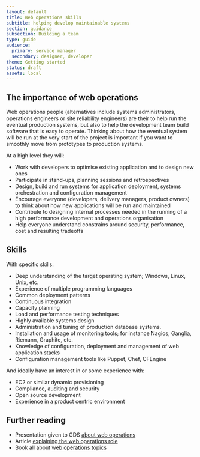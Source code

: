 ```yaml
---
layout: default
title: Web operations skills
subtitle: helping develop maintainable systems
section: guidance
subsection: Building a team
type: guide
audience:
  primary: service manager
  secondary: designer, developer
theme: Getting started
status: draft
assets: local
---
```


## The importance of web operations

Web operations people (alternatives include systems administrators, operations engineers or site reliability engineers) are their to help run the eventual production systems, but also to help the development team build software that is easy to operate. Thinking about how the eventual system will be run at the very start of the project is important if you want to smoothly move from prototypes to production systems.

At a high level they will:

* Work with developers to optimise existing application and to design new ones
* Participate in stand-ups, planning sessions and retrospectives
* Design, build and run systems for application deployment, systems orchestration and configuration management
* Encourage everyone (developers, delivery managers, product owners) to think about how new applications will be run and maintained
* Contribute to designing internal processes needed in the running of a high performance development and operations organisation
* Help everyone understand constrains around security, performance, cost and resulting tradeoffs

## Skills

With specific skills:

* Deep understanding of the target operating system; Windows, Linux, Unix, etc.
* Experience of multiple programming languages
* Common deployment patterns
* Continuous integration
* Capacity planning
* Load and performance testing techniques
* Highly available systems design
* Administration and tuning of production database systems.
* Installation and usage of monitoring tools; for instance Nagios, Ganglia, Riemann, Graphite, etc.
* Knowledge of configuration, deployment and management of web application stacks
* Configuration management tools like Puppet, Chef, CFEngine

And ideally have an interest in or some experience with:

* EC2 or similar dynamic provisioning
* Compliance, auditing and security
* Open source development
* Experience in a product centric environment

## Further reading

* Presentation given to GDS [about web operations](http://www.slideshare.net/garethr/web-operations)
* Article [explaining the web operations role](http://omniti.com/seeds/what-is-web-operations)
* Book all about [web operations topics](http://shop.oreilly.com/product/0636920000136.do)
